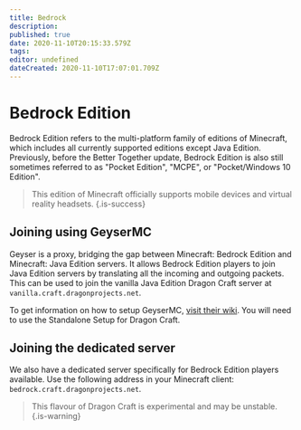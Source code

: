 ```yaml
---
title: Bedrock
description: 
published: true
date: 2020-11-10T20:15:33.579Z
tags: 
editor: undefined
dateCreated: 2020-11-10T17:07:01.709Z
---
```


# Bedrock Edition
Bedrock Edition refers to the multi-platform family of editions of Minecraft, which includes all currently supported editions except Java Edition. Previously, before the Better Together update, Bedrock Edition is also still sometimes referred to as "Pocket Edition", "MCPE", or "Pocket/Windows 10 Edition".

> This edition of Minecraft officially supports mobile devices and virtual reality headsets.
{.is-success}

## Joining using GeyserMC
Geyser is a proxy, bridging the gap between Minecraft: Bedrock Edition and Minecraft: Java Edition servers. It allows Bedrock Edition players to join Java Edition servers by translating all the incoming and outgoing packets. This can be used to join the vanilla Java Edition Dragon Craft server at `vanilla.craft.dragonprojects.net`.

To get information on how to setup GeyserMC, [visit their wiki](https://github.com/GeyserMC/Geyser/wiki#Setup). You will need to use the Standalone Setup for Dragon Craft.

## Joining the dedicated server
We also have a dedicated server specifically for Bedrock Edition players available. Use the following address in your Minecraft client: `bedrock.craft.dragonprojects.net`.

> This flavour of Dragon Craft is experimental and may be unstable.
{.is-warning}